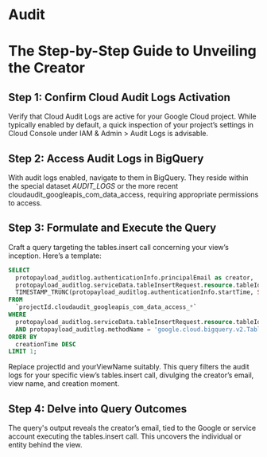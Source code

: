 # Audit

# The Step-by-Step Guide to Unveiling the Creator
## Step 1: Confirm Cloud Audit Logs Activation
Verify that Cloud Audit Logs are active for your Google Cloud project. While typically enabled by default, a quick inspection of your project’s settings in Cloud Console under IAM & Admin > Audit Logs is advisable.

## Step 2: Access Audit Logs in BigQuery
With audit logs enabled, navigate to them in BigQuery. They reside within the special dataset _AUDIT_LOGS_ or the more recent cloudaudit_googleapis_com_data_access, requiring appropriate permissions to access.

## Step 3: Formulate and Execute the Query
Craft a query targeting the tables.insert call concerning your view’s inception. Here’s a template:

``` sql
SELECT
  protopayload_auditlog.authenticationInfo.principalEmail as creator,
  protopayload_auditlog.serviceData.tableInsertRequest.resource.tableId as viewName,
  TIMESTAMP_TRUNC(protopayload_auditlog.authenticationInfo.startTime, SECOND) as creationTime
FROM
  `projectId.cloudaudit_googleapis_com_data_access_*`
WHERE
  protopayload_auditlog.serviceData.tableInsertRequest.resource.tableId = 'yourViewName'
  AND protopayload_auditlog.methodName = 'google.cloud.bigquery.v2.TableService.Insert'
ORDER BY
  creationTime DESC
LIMIT 1;
```

Replace projectId and yourViewName suitably. This query filters the audit logs for your specific view’s tables.insert call, divulging the creator’s email, view name, and creation moment.

## Step 4: Delve into Query Outcomes
The query's output reveals the creator’s email, tied to the Google or service account executing the tables.insert call. This uncovers the individual or entity behind the view.
